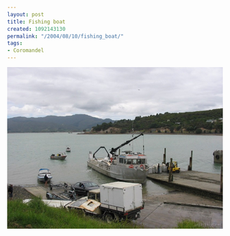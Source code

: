 ```yaml
---
layout: post
title: Fishing boat
created: 1092143130
permalink: "/2004/08/10/fishing_boat/"
tags:
- Coromandel
---
```


<img src="/image/images/img_2226-1032.jpg"/>

